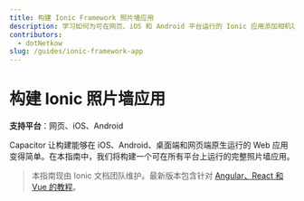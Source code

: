 ```yaml
---
title: 构建 Ionic Framework 照片墙应用
description: 学习如何为可在网页、iOS 和 Android 平台运行的 Ionic 应用添加相机功能
contributors:
  - dotNetkow
slug: /guides/ionic-framework-app
---
```


# 构建 Ionic 照片墙应用

**支持平台**：网页、iOS、Android

Capacitor 让构建能够在 iOS、Android、桌面端和网页端原生运行的 Web 应用变得简单。在本指南中，我们将构建一个可在所有平台上运行的完整照片墙应用。

> 本指南现由 Ionic 文档团队维护。最新版本包含针对 [Angular、React 和 Vue 的教程](https://ionicframework.com/docs/intro/next)。